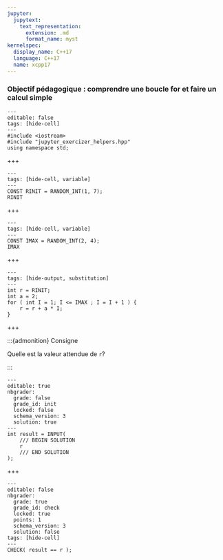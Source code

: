 ```yaml
---
jupyter:
  jupytext:
    text_representation:
      extension: .md
      format_name: myst
kernelspec:
  display_name: C++17
  language: C++17
  name: xcpp17
---
```


### Objectif pédagogique : comprendre une boucle for et faire un calcul simple

```{code-cell} c++
---
editable: false
tags: [hide-cell]
---
#include <iostream>
#include "jupyter_exercizer_helpers.hpp"
using namespace std;
```

+++

```{code-cell} c++
---
tags: [hide-cell, variable]
---
CONST RINIT = RANDOM_INT(1, 7);
RINIT
```

+++

```{code-cell} c++
---
tags: [hide-cell, variable]
---
CONST IMAX = RANDOM_INT(2, 4);
IMAX
```

+++

```{code-cell} c++
---
tags: [hide-output, substitution]
---
int r = RINIT;
int a = 2;
for ( int I = 1; I <= IMAX ; I = I + 1 ) {
    r = r + a * I;
}
```

+++

:::{admonition} Consigne

Quelle est la valeur attendue de `r`?

:::

```{code-cell}
---
editable: true
nbgrader:
  grade: false
  grade_id: init
  locked: false
  schema_version: 3
  solution: true
---
int result = INPUT(
    /// BEGIN SOLUTION
    r
    /// END SOLUTION
);
```

+++

```{code-cell}
---
editable: false
nbgrader:
  grade: true
  grade_id: check
  locked: true
  points: 1
  schema_version: 3
  solution: false
tags: [hide-cell]
---
CHECK( result == r );
```
